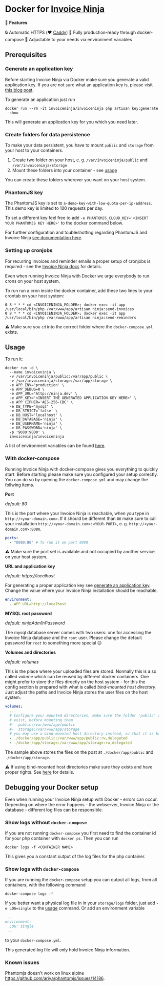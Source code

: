 # Docker for [Invoice Ninja](https://www.invoiceninja.com/) 

:crown: **Features**

:lock: Automatic HTTPS (:heart: [Caddy](https://caddyserver.com/))
:hammer: Fully production-ready through docker-compose
:pencil: Adjustable to your needs via environment variables


## Prerequisites

### Generate an application key

Before starting Invoice Ninja via Docker make sure you generate a valid application key. If you are not sure what an application key is, please visit [this blog post](https://tighten.co/blog/app-key-and-you/).  

To generate an application just run

```shell
docker run --rm -it invoiceninja/invoiceninja php artisan key:generate --show
```

This will generate an application key for you which you need later.

### Create folders for data persistence

To make your data persistent, you have to mount `public` and `storage` from your host to your containers.

1. Create two folder on your host, e. g. `/var/invoiceninja/public` and `/var/invoiceninja/storage`
2. Mount these folders into your container - see [usage](#usage)

You can create these folders wherever you want on your host system.

### PhantomJS key

The PhantomJS key is set to `a-demo-key-with-low-quota-per-ip-address`. This demo key is limited to 100 requests per day.

To set a different key feel free to add `-e PHANTOMJS_CLOUD_KEY='<INSERT YOUR PHANTOMJS KEY HERE>'` to the docker command below.

For further configuration and toubleshotting regarding PhantomJS and Invoice Ninja [see documentation here](https://docs.invoiceninja.com/configure.html?#phantomjs).

### Setting up cronjobs

For recurring invoices and reminder emails a proper setup of cronjobs is required - see the [Invoice Ninja docs](https://docs.invoiceninja.com/configure.html#recurring-invoices-and-reminder-emails) for details.  

Even when running Invoice Ninja with Docker we urge everybody to run crons on your host system.  

To run run a cron inside the docker container, add these two lines to your crontab on your host system:

```shell
0 8 * * * cd <INVOICENINJA_FOLDER>; docker exec -it app /usr/local/bin/php /var/www/app/artisan ninja:send-invoices
0 8 * * * cd <INVOICENINJA_FOLDER>; docker exec -it app /usr/local/bin/php /var/www/app/artisan ninja:send-reminders
```

:warning: Make sure you `cd` into the correct folder where the `docker-compose.yml` exists.

## Usage

To run it:

```
docker run -d \
  --name invoiceninja \
  -v /var/invoiceninja/public:/var/app/public \
  -v /var/invoiceninja/storage:/var/app/storage \
  -e APP_ENV='production' \
  -e APP_DEBUG=0 \
  -e APP_URL='http://ninja.dev' \
  -e APP_KEY='<INSERT THE GENERATED APPLICATION KEY HERE>' \
  -e APP_CIPHER='AES-256-CBC' \
  -e DB_TYPE='mysql' \
  -e DB_STRICT='false' \
  -e DB_HOST='localhost' \
  -e DB_DATABASE='ninja' \
  -e DB_USERNAME='ninja' \
  -e DB_PASSWORD='ninja' \
  -p '9000:9000' \
  invoiceninja/invoiceninja
```
A list of environment variables can be found [here](https://github.com/invoiceninja/invoiceninja/blob/master/.env.example).


### With docker-compose

Running Invoice Ninja with docker-compose gives you everything to quickly start. Before starting please make sure you configured your setup correctly. You can do so by opening the `docker-compose.yml` and may change the follwing items.

**Port**

_default: 80_  

This is the port where your Invoice Ninja is reachable, when you type in `http://<your-domain.com>`. If it should be different than `80` make sure to call your installation `http://<your-domain.com>:<YOUR-PORT>`, e. g. `http://<your-domain.com>:8080`.

```yml
ports: 
  - "8080:80" # To run it on port 8080
```

:warning: Make sure the port set is available and not occupied by another service on your host system.

**URL and application key**

_default: https://localhost_

For generating a proper application key see [generate an application key](#generate-an-application-key). Change the value where your Invoice Ninja installation should be reachable.

```yml
environment: 
  - APP_URL=http://localhost
````

**MYSQL root password**

_default: ninjaAdm1nPassword_

The mysql database server comes with two users: one for accessing the Invoice Ninja database and the `root` user. Please change the default password for `root` to something more special :wink:

**Volumes and directories**

_default: volumes_

This is the place where your uploaded files are stored. Normally this is a so called _volume_ which can be reused by different docker containers. One might prefer to store the files directly on the host system - for this the config section is prepared with what is called _bind-mounted host directory_. Just adjust the paths and Invoice Ninja stores the user files on the host system.

```yml
volumes:
  ...
  # Configure your mounted directories, make sure the folder 'public' and 'storage'
  # exist, before mounting them
  #-  public:/var/www/app/public
  #-  storage:/var/www/app/storage
  # you may use a bind-mounted host directory instead, so that it is harder to accidentally remove the volume and lose all your data!
  - ./docker/app/public:/var/www/app/public:rw,delegated
  - ./docker/app/storage:/var/www/app/storage:rw,delegated
```

The sample above stores the files on the post at `./docker/app/public` and `./docker/app/storage`.

:warning: If using bind-mounted host directories make sure they exists and have proper rights. See [here](#create-folders-for-data-persistence) for details.


## Debugging your Docker setup

Even when running your Invoice Ninja setup with Docker - errors can occur. Depending on where the error happens - the webserver, Invoice Ninja or the database - different log files can be responsible. 

### Show logs without `docker-compose`

If you are not running `docker-compose` you first need to find the container id for your php container with `docker ps`. Then you can run

```shell
docker logs -f <CONTAINER NAME>
```

This gives you a constant output of the log files for the php container.

### Show logs with `docker-compose`

If you are running the `docker-compose` setup you can output all logs, from all containers, with the following command

```shell
docker-compose logs -f
```

If you better want a physical log file in in your `storage/logs` folder, just add `-e LOG=single` to the [usage](#usage) command. 
Or add an environment variable 

```yml
...
environment:
  LOG: single
...
```

to your `docker-compose.yml`.

This generated log file will only hold Invoice Ninja information.


### Known issues

Phantomjs doesn't work on linux alpine https://github.com/ariya/phantomjs/issues/14186.
